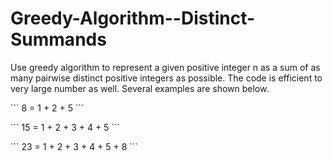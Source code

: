 # Greedy-Algorithm--Distinct-Summands
Use greedy algorithm to represent a given positive integer n as a sum of as many pairwise distinct positive integers as possible. The code is efficient to very large number as well.
Several examples are shown below. 
<p>
``` 8 = 1 + 2 + 5 ```
<p>
``` 15 = 1 + 2 + 3 + 4 + 5 ```
<p>
``` 23 = 1 + 2 + 3 + 4 + 5 + 8 ```
